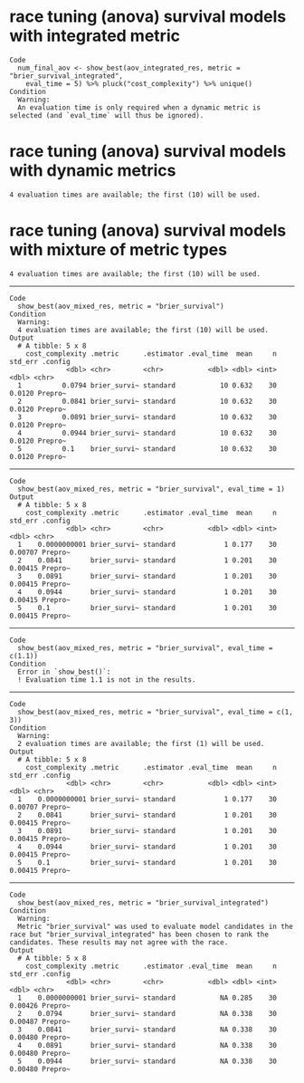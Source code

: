 # race tuning (anova) survival models with integrated metric

    Code
      num_final_aov <- show_best(aov_integrated_res, metric = "brier_survival_integrated",
        eval_time = 5) %>% pluck("cost_complexity") %>% unique()
    Condition
      Warning:
      An evaluation time is only required when a dynamic metric is selected (and `eval_time` will thus be ignored).

# race tuning (anova) survival models with dynamic metrics

    4 evaluation times are available; the first (10) will be used.

# race tuning (anova) survival models with mixture of metric types

    4 evaluation times are available; the first (10) will be used.

---

    Code
      show_best(aov_mixed_res, metric = "brier_survival")
    Condition
      Warning:
      4 evaluation times are available; the first (10) will be used.
    Output
      # A tibble: 5 x 8
        cost_complexity .metric      .estimator .eval_time  mean     n std_err .config
                  <dbl> <chr>        <chr>           <dbl> <dbl> <int>   <dbl> <chr>  
      1          0.0794 brier_survi~ standard           10 0.632    30  0.0120 Prepro~
      2          0.0841 brier_survi~ standard           10 0.632    30  0.0120 Prepro~
      3          0.0891 brier_survi~ standard           10 0.632    30  0.0120 Prepro~
      4          0.0944 brier_survi~ standard           10 0.632    30  0.0120 Prepro~
      5          0.1    brier_survi~ standard           10 0.632    30  0.0120 Prepro~

---

    Code
      show_best(aov_mixed_res, metric = "brier_survival", eval_time = 1)
    Output
      # A tibble: 5 x 8
        cost_complexity .metric      .estimator .eval_time  mean     n std_err .config
                  <dbl> <chr>        <chr>           <dbl> <dbl> <int>   <dbl> <chr>  
      1    0.0000000001 brier_survi~ standard            1 0.177    30 0.00707 Prepro~
      2    0.0841       brier_survi~ standard            1 0.201    30 0.00415 Prepro~
      3    0.0891       brier_survi~ standard            1 0.201    30 0.00415 Prepro~
      4    0.0944       brier_survi~ standard            1 0.201    30 0.00415 Prepro~
      5    0.1          brier_survi~ standard            1 0.201    30 0.00415 Prepro~

---

    Code
      show_best(aov_mixed_res, metric = "brier_survival", eval_time = c(1.1))
    Condition
      Error in `show_best()`:
      ! Evaluation time 1.1 is not in the results.

---

    Code
      show_best(aov_mixed_res, metric = "brier_survival", eval_time = c(1, 3))
    Condition
      Warning:
      2 evaluation times are available; the first (1) will be used.
    Output
      # A tibble: 5 x 8
        cost_complexity .metric      .estimator .eval_time  mean     n std_err .config
                  <dbl> <chr>        <chr>           <dbl> <dbl> <int>   <dbl> <chr>  
      1    0.0000000001 brier_survi~ standard            1 0.177    30 0.00707 Prepro~
      2    0.0841       brier_survi~ standard            1 0.201    30 0.00415 Prepro~
      3    0.0891       brier_survi~ standard            1 0.201    30 0.00415 Prepro~
      4    0.0944       brier_survi~ standard            1 0.201    30 0.00415 Prepro~
      5    0.1          brier_survi~ standard            1 0.201    30 0.00415 Prepro~

---

    Code
      show_best(aov_mixed_res, metric = "brier_survival_integrated")
    Condition
      Warning:
      Metric "brier_survival" was used to evaluate model candidates in the race but "brier_survival_integrated" has been chosen to rank the candidates. These results may not agree with the race.
    Output
      # A tibble: 5 x 8
        cost_complexity .metric      .estimator .eval_time  mean     n std_err .config
                  <dbl> <chr>        <chr>           <dbl> <dbl> <int>   <dbl> <chr>  
      1    0.0000000001 brier_survi~ standard           NA 0.285    30 0.00426 Prepro~
      2    0.0794       brier_survi~ standard           NA 0.338    30 0.00487 Prepro~
      3    0.0841       brier_survi~ standard           NA 0.338    30 0.00480 Prepro~
      4    0.0891       brier_survi~ standard           NA 0.338    30 0.00480 Prepro~
      5    0.0944       brier_survi~ standard           NA 0.338    30 0.00480 Prepro~

